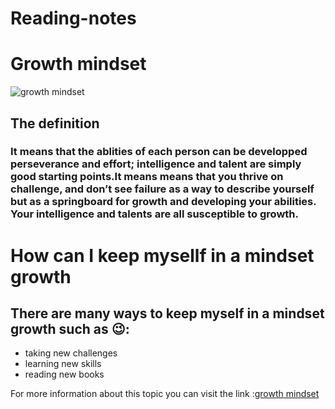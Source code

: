 # Reading-notes

# Growth mindset
![growth mindset](https://th.bing.com/th/id/R31ab99f4009d3d266cb6001a2e23d007?rik=XSBI6ghfkNn4SA&pid=ImgRaw)

## The definition 
### It means that the ablities of each person can be developped perseverance and effort; intelligence and talent are simply good starting points.It means means that you thrive on challenge, and don’t see failure as a way to describe yourself but as a springboard for growth and developing your abilities. Your intelligence and talents are all susceptible to growth.

# How can I keep mysellf in a mindset growth 
## There are many ways to keep myself in a mindset growth such as :wink::
* taking new challenges  
*  learning new skills
*  reading new books 

For more information about this topic you can visit the link :[growth mindset](https://www.youtube.com/watch?v=hiiEeMN7vbQ)
